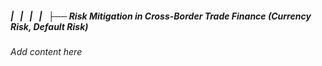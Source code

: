##### |   |   |   |   ├── Risk Mitigation in Cross-Border Trade Finance (Currency Risk, Default Risk)

*Add content here*